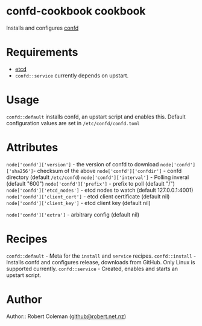 # confd-cookbook cookbook

Installs and configures [confd](https://github.com/kelseyhightower/confd)

# Requirements

* [etcd](https://github.com/coreos/etcd)
* `confd::service` currently depends on upstart.

# Usage

`confd::default` installs confd, an upstart script and enables this.
Default configuration values are set in `/etc/confd/confd.toml`

# Attributes

`node['confd']['version']` - the version of confd to download
`node['confd']['sha256']`- checksum of the above
`node['confd']['confdir']` - confd directory (default `/etc/confd`)
`node['confd']['interval']` - Polling inveral (default "600")
`node['confd']['prefix']` - prefix to poll (default "/")
`node['confd']['etcd_nodes']` - etcd nodes to watch (default 127.0.0.1:4001)
`node['confd']['client_cert']` - etcd client certificate (default nil)
`node['confd']['client_key']` - etcd client key (default nil)

`node['confd']['extra']` - arbitrary config (default nil)

# Recipes

`confd::default` - Meta for the `install` and `service` recipes.
`confd::install` - Installs confd and configures release, downloads from GitHub. Only Linux is supported currently.
`confd::service` - Created, enables and starts an upstart script.

# Author

Author:: Robert Coleman (<github@robert.net.nz>)
